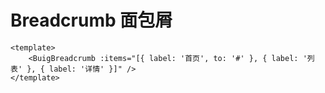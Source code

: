# Breadcrumb 面包屑

<ClientOnly>
  <BuigBreadcrumb :items="[{ label: '首页', to: '#' }, { label: '列表' }, { label: '详情' }]" />
</ClientOnly>

```vue
<template>
    <BuigBreadcrumb :items="[{ label: '首页', to: '#' }, { label: '列表' }, { label: '详情' }]" />
</template>
```
